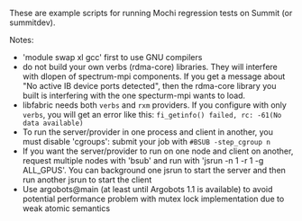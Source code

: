 These are example scripts for running Mochi regression tests on Summit
(or summitdev).

Notes:
* 'module swap xl gcc' first to use GNU compilers
* do not build your own verbs (rdma-core) libraries.  They will interfere with
  dlopen of spectrum-mpi components.  If you get a message about "No active IB
  device ports detected", then the rdma-core library you built is interfering
  with the one specturm-mpi wants to load.
* libfabric needs both `verbs` and `rxm` providers.  If you configure with only `verbs`, you will get an error like this:  `fi_getinfo() failed, rc: -61(No data available)`
* To run the server/provider in one process and client in another, you must disable 'cgroups':  submit your job with `#BSUB -step_cgroup n`
* If you want the server/provider to run on one node and client on another, request multiple nodes with 'bsub' and run with 'jsrun -n 1 -r 1 -g ALL_GPUS'.  You can background one jsrun to start the server and then run another jsrun to start the client
* Use argobots@main (at least until Argobots 1.1 is available) to avoid
  potential performance problem with mutex lock implementation due to weak
  atomic semantics
